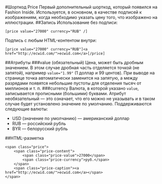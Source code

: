 #Шорткод Price
Первый дополнительный шорткод, который появился на Fashion Inside. Используется, в основном, в качестве подписей к изображениям, когда необходимо указать цену того, что изображено на иллюстрации.
##Запись
Использование без подписи:

```
[price value="27000" currency="RUB" /]
```

Подпись с любым HTML-контентом внутри:

```
[price value="27000" currency="RUB"]<a href="http://ecwid.com/">ecwid.com</a>[/price]
```

##Атрибуты
###value (обязательный)
Цена, может быть дробным значением. В этом случае дробная часть отделяется точкой (не запятой), например `value="1.99"` (1 доллар и 99 центов). При выводе на странице точка автоматически заменится на запятую, а между разрядами появятся небольшие пустоты для отделения тысяч от миллионов и т. п.
###currency
Валюта, в которой указано `value`, записывается прописными (большими) буквами. Атрибут необязательный — это означает, что его можно не указывать и в таком случае будет установлено значение по умолчанию. Поддерживаются следующие валюты:

 - USD (значение по умолчанию) — американский доллар
 - RUB — российский рубль
 - BYR — белорусский рубль

##HTML-разметка
```
<span class="price">
	<span class="price-content">
		<span class="price-value">27000</span>
		<span class="price-currency">руб.</span>
	</span>
	<span class="price-caption"><a href="http://ecwid.com/">ecwid.com</a></span>
</span>
```
